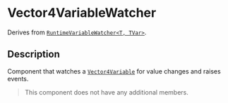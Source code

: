 # Vector4VariableWatcher

Derives from [`RuntimeVariableWatcher<T, TVar>`](runtime-variable-watcher.md).

## Description

Component that watches a [`Vector4Variable`](../variables/vector4-variable.md) for value changes and raises events.

> This component does not have any additional members.
